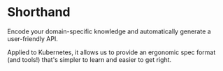 # Shorthand

Encode your domain-specific knowledge and automatically generate a user-friendly API.

Applied to Kubernetes, it allows us to provide an ergonomic spec format (and tools!) that's simpler to learn and easier to get right.
